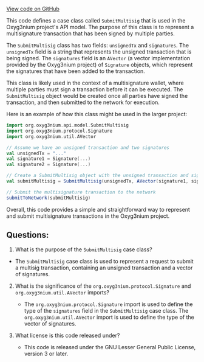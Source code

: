 [View code on GitHub](https://github.com/alephium/alephium/api/src/main/scala/org/alephium/api/model/SubmitMultisig.scala)

This code defines a case class called `SubmitMultisig` that is used in the Oxyg3nium project's API model. The purpose of this class is to represent a multisignature transaction that has been signed by multiple parties. 

The `SubmitMultisig` class has two fields: `unsignedTx` and `signatures`. The `unsignedTx` field is a string that represents the unsigned transaction that is being signed. The `signatures` field is an `AVector` (a vector implementation provided by the Oxyg3nium project) of `Signature` objects, which represent the signatures that have been added to the transaction. 

This class is likely used in the context of a multisignature wallet, where multiple parties must sign a transaction before it can be executed. The `SubmitMultisig` object would be created once all parties have signed the transaction, and then submitted to the network for execution. 

Here is an example of how this class might be used in the larger project:

```scala
import org.oxyg3nium.api.model.SubmitMultisig
import org.oxyg3nium.protocol.Signature
import org.oxyg3nium.util.AVector

// Assume we have an unsigned transaction and two signatures
val unsignedTx = "..."
val signature1 = Signature(...)
val signature2 = Signature(...)

// Create a SubmitMultisig object with the unsigned transaction and signatures
val submitMultisig = SubmitMultisig(unsignedTx, AVector(signature1, signature2))

// Submit the multisignature transaction to the network
submitToNetwork(submitMultisig)
``` 

Overall, this code provides a simple and straightforward way to represent and submit multisignature transactions in the Oxyg3nium project.
## Questions: 
 1. What is the purpose of the `SubmitMultisig` case class?
   - The `SubmitMultisig` case class is used to represent a request to submit a multisig transaction, containing an unsigned transaction and a vector of signatures.

2. What is the significance of the `org.oxyg3nium.protocol.Signature` and `org.oxyg3nium.util.AVector` imports?
   - The `org.oxyg3nium.protocol.Signature` import is used to define the type of the `signatures` field in the `SubmitMultisig` case class. The `org.oxyg3nium.util.AVector` import is used to define the type of the vector of signatures.
   
3. What license is this code released under?
   - This code is released under the GNU Lesser General Public License, version 3 or later.